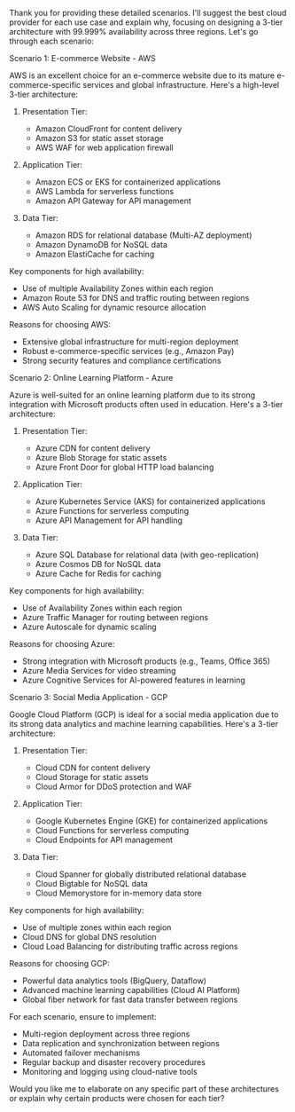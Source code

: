 Thank you for providing these detailed scenarios. I'll suggest the best cloud provider for each use case and explain why, focusing on designing a 3-tier architecture with 99.999% availability across three regions. Let's go through each scenario:

Scenario 1: E-commerce Website - AWS

AWS is an excellent choice for an e-commerce website due to its mature e-commerce-specific services and global infrastructure. Here's a high-level 3-tier architecture:

1. Presentation Tier:
   - Amazon CloudFront for content delivery
   - Amazon S3 for static asset storage
   - AWS WAF for web application firewall

2. Application Tier:
   - Amazon ECS or EKS for containerized applications
   - AWS Lambda for serverless functions
   - Amazon API Gateway for API management

3. Data Tier:
   - Amazon RDS for relational database (Multi-AZ deployment)
   - Amazon DynamoDB for NoSQL data
   - Amazon ElastiCache for caching

Key components for high availability:
- Use of multiple Availability Zones within each region
- Amazon Route 53 for DNS and traffic routing between regions
- AWS Auto Scaling for dynamic resource allocation

Reasons for choosing AWS:
- Extensive global infrastructure for multi-region deployment
- Robust e-commerce-specific services (e.g., Amazon Pay)
- Strong security features and compliance certifications

Scenario 2: Online Learning Platform - Azure

Azure is well-suited for an online learning platform due to its strong integration with Microsoft products often used in education. Here's a 3-tier architecture:

1. Presentation Tier:
   - Azure CDN for content delivery
   - Azure Blob Storage for static assets
   - Azure Front Door for global HTTP load balancing

2. Application Tier:
   - Azure Kubernetes Service (AKS) for containerized applications
   - Azure Functions for serverless computing
   - Azure API Management for API handling

3. Data Tier:
   - Azure SQL Database for relational data (with geo-replication)
   - Azure Cosmos DB for NoSQL data
   - Azure Cache for Redis for caching

Key components for high availability:
- Use of Availability Zones within each region
- Azure Traffic Manager for routing between regions
- Azure Autoscale for dynamic scaling

Reasons for choosing Azure:
- Strong integration with Microsoft products (e.g., Teams, Office 365)
- Azure Media Services for video streaming
- Azure Cognitive Services for AI-powered features in learning

Scenario 3: Social Media Application - GCP

Google Cloud Platform (GCP) is ideal for a social media application due to its strong data analytics and machine learning capabilities. Here's a 3-tier architecture:

1. Presentation Tier:
   - Cloud CDN for content delivery
   - Cloud Storage for static assets
   - Cloud Armor for DDoS protection and WAF

2. Application Tier:
   - Google Kubernetes Engine (GKE) for containerized applications
   - Cloud Functions for serverless computing
   - Cloud Endpoints for API management

3. Data Tier:
   - Cloud Spanner for globally distributed relational database
   - Cloud Bigtable for NoSQL data
   - Cloud Memorystore for in-memory data store

Key components for high availability:
- Use of multiple zones within each region
- Cloud DNS for global DNS resolution
- Cloud Load Balancing for distributing traffic across regions

Reasons for choosing GCP:
- Powerful data analytics tools (BigQuery, Dataflow)
- Advanced machine learning capabilities (Cloud AI Platform)
- Global fiber network for fast data transfer between regions

For each scenario, ensure to implement:
- Multi-region deployment across three regions
- Data replication and synchronization between regions
- Automated failover mechanisms
- Regular backup and disaster recovery procedures
- Monitoring and logging using cloud-native tools

Would you like me to elaborate on any specific part of these architectures or explain why certain products were chosen for each tier?